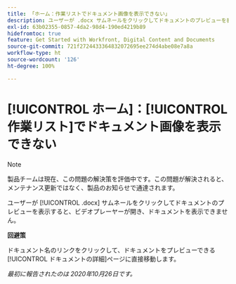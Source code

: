 ```yaml
---
title: 「ホーム：作業リストでドキュメント画像を表示できない」
description: ユーザーが .docx サムネールをクリックしてドキュメントのプレビューを表示すると、ビデオプレーヤーが開き、ドキュメントを表示できません。
exl-id: 63b02355-0857-4da2-98d4-190ed4219b89
hidefromtoc: true
feature: Get Started with Workfront, Digital Content and Documents
source-git-commit: 721f2724433364832072695ee274d4abe08e7a8a
workflow-type: ht
source-wordcount: '126'
ht-degree: 100%

---
```


# [!UICONTROL ホーム]：[!UICONTROL 作業リスト]でドキュメント画像を表示できない

<!--Article created by request-->

>[!NOTE]
>
>製品チームは現在、この問題の解決策を評価中です。この問題が解決されると、メンテナンス更新ではなく、製品のお知らせで通達されます。

ユーザーが [!UICONTROL .docx] サムネールをクリックしてドキュメントのプレビューを表示すると、ビデオプレーヤーが開き、ドキュメントを表示できません。

**回避策**

ドキュメント名のリンクをクリックして、ドキュメントをプレビューできる[!UICONTROL ドキュメントの詳細]ページに直接移動します。

_最初に報告されたのは 2020年10月26日です。_
